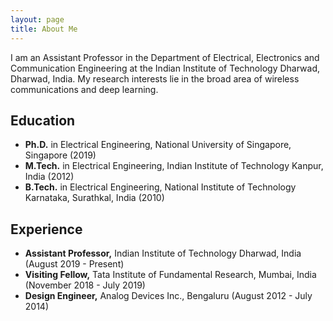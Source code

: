 ```yaml
---
layout: page
title: About Me
---
```


I am an Assistant Professor in the Department of Electrical, Electronics and Communication Engineering at the Indian Institute of Technology Dharwad, Dharwad, India. My research interests lie in the broad area of wireless communications and deep learning.

## Education

- **Ph.D.** in Electrical Engineering, National University of Singapore, Singapore (2019)
- **M.Tech.** in Electrical Engineering, Indian Institute of Technology Kanpur, India (2012)
- **B.Tech.** in Electrical Engineering, National Institute of Technology Karnataka, Surathkal, India (2010)

## Experience

- **Assistant Professor,** Indian Institute of Technology Dharwad, India (August 2019 - Present)
- **Visiting Fellow,** Tata Institute of Fundamental Research, Mumbai, India (November 2018 - July 2019)
- **Design Engineer,** Analog Devices Inc., Bengaluru (August 2012 - July 2014)
